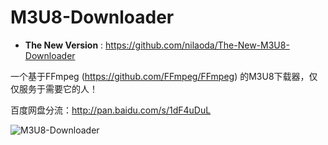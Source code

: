 # M3U8-Downloader
 * **The New Version** : <https://github.com/nilaoda/The-New-M3U8-Downloader>

一个基于FFmpeg (https://github.com/FFmpeg/FFmpeg) 的M3U8下载器，仅仅服务于需要它的人！  

百度网盘分流：http://pan.baidu.com/s/1dF4uDuL

<img src="https://camo.githubusercontent.com/2ced699dc147e0d9015973139b5d82666758309a/687474703a2f2f69322e6275696d672e636f6d2f3536373537312f313331666130633630616139396661652e706e67" alt="M3U8-Downloader" />

